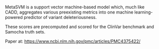 MetaSVM is a support vector machine-based model which, much like CADD, aggregates various preexisting metrics into one machine learning-powered predictor of variant deleteriousness.

These scores are precomputed and scored for the ClinVar benchmark and Samocha truth sets.

Paper at: https://www.ncbi.nlm.nih.gov/pmc/articles/PMC4375422/ 
